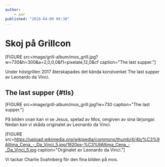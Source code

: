 ```yaml
---
author:
    - aar
published: "2018-04-09 09:30"
...
```

Skoj på Grillcon
======================================


[FIGURE src=image/grill-album/mos_grill.jpg?w=730&h=300&a=2,0,0,0&f1=pixelate,12,0&cf caption="The last supper."]

Under höstgrillen 2017 återskapades det kända konstverket The last supper av Leonardo da Vinci.

<!--more-->



The last supper {#tls}
-------------------------------------------

[FIGURE src=image/grill-album/mos_grill.jpg?w=730 caption="The last supper."]

På bilden ovan kan vi se Jesus, spelad av Mos, omgiven av sina lärjungar. Nedan kan vi skåda originalet av Leonardo da Vinci.

[FIGURE src=https://upload.wikimedia.org/wikipedia/commons/thumb/4/4b/%C3%9Altima_Cena_-_Da_Vinci_5.jpg/1920px-%C3%9Altima_Cena_-_Da_Vinci_5.jpg caption="Orginalet av Leonardo da Vinci."]

Vi tackar Charlie Svahnberg för den fina bilden på mos.
